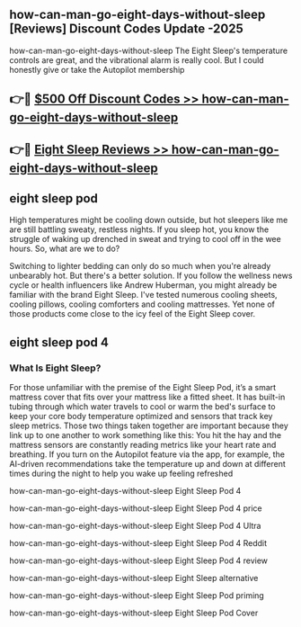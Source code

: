 ## how-can-man-go-eight-days-without-sleep [Reviews​] Discount Codes Update -2025

how-can-man-go-eight-days-without-sleep The Eight Sleep's temperature controls are great, and the vibrational alarm is really cool. But I could honestly give or take the Autopilot membership

## 👉🔴 [$500 Off Discount Codes >> how-can-man-go-eight-days-without-sleep](http://download.freeplayer.one?title=how-can-man-go-eight-days-without-sleep&ref=18-ES)

## 👉🔴 [Eight Sleep Reviews >> how-can-man-go-eight-days-without-sleep](http://download.freeplayer.one?title=how-can-man-go-eight-days-without-sleep&ref=18-ES)

## eight sleep pod

High temperatures might be cooling down outside, but hot sleepers like me are still battling sweaty, restless nights. If you sleep hot, you know the struggle of waking up drenched in sweat and trying to cool off in the wee hours. So, what are we to do?

Switching to lighter bedding can only do so much when you're already unbearably hot. But there's a better solution. If you follow the wellness news cycle or health influencers like Andrew Huberman, you might already be familiar with the brand Eight Sleep. I've tested numerous cooling sheets, cooling pillows, cooling comforters and cooling mattresses. Yet none of those products come close to the icy feel of the Eight Sleep cover.

## eight sleep pod 4

### What Is Eight Sleep?

For those unfamiliar with the premise of the Eight Sleep Pod, it’s a smart mattress cover that fits over your mattress like a fitted sheet. It has built-in tubing through which water travels to cool or warm the bed's surface to keep your core body temperature optimized and sensors that track key sleep metrics. Those two things taken together are important because they link up to one another to work something like this: You hit the hay and the mattress sensors are constantly reading metrics like your heart rate and breathing. If you turn on the Autopilot feature via the app, for example, the AI-driven recommendations take the temperature up and down at different times during the night to help you wake up feeling refreshed

how-can-man-go-eight-days-without-sleep Eight Sleep Pod 4

how-can-man-go-eight-days-without-sleep Eight Sleep Pod 4 price

how-can-man-go-eight-days-without-sleep Eight Sleep Pod 4 Ultra

how-can-man-go-eight-days-without-sleep Eight Sleep Pod 4 Reddit

how-can-man-go-eight-days-without-sleep Eight Sleep Pod 4 review

how-can-man-go-eight-days-without-sleep Eight Sleep alternative

how-can-man-go-eight-days-without-sleep Eight Sleep Pod priming

how-can-man-go-eight-days-without-sleep Eight Sleep Pod Cover
